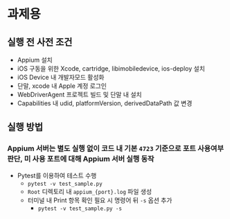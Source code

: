 # 과제용 
## 실행 전 사전 조건
- Appium 설치
- iOS 구동을 위한 Xcode, cartridge, libimobiledevice, ios-deploy 설치
- iOS Device 내 개발자모드 활성화
- 단말, xcode 내 Apple 계정 로그인
- WebDriverAgent 프로젝트 빌드 및 단말 내 설치
- Capabilities 내 udid, platformVersion, derivedDataPath 값 변경


## 실행 방법
### Appium 서버는 별도 실행 없이 코드 내 기본 `4723` 기준으로 포트 사용여부 판단, 미 사용 포트에 대해 Appium 서버 실행 동작
- Pytest를 이용하여 테스트 수행
  - `pytest -v test_sample.py` 
  - `Root` 디렉토리 내 `appium_{port}.log` 파일 생성
  - 터미널 내 Print 항목 확인 필요 시 명령어 뒤 `-s` 옵션 추가
    - `pytest -v test_sample.py -s`
